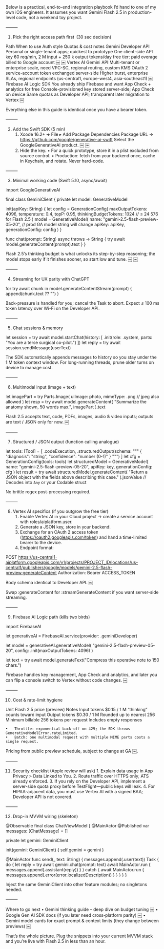 Below is a practical, end-to-end integration playbook I’d hand to one of my own iOS engineers.  It assumes you want Gemini Flash 2.5 in production-level code, not a weekend toy project.

⸻

1.  Pick the right access path first (30 sec decision)

Path	When to use	Auth style	Quotas & cost notes
Gemini Developer API	Personal or single-tenant apps; quickest to prototype	One client-side API key	60 req/min, 2 M input + 250 k output tokens/day free tier; paid overage billed to Google account  ￼ ￼
Vertex AI Gemini API	Multi-tenant or enterprise scale, need VPC-SC, regional routing, custom KMS	OAuth 2 service-account token exchanged server-side	Higher burst, enterprise SLAs, regional endpoints (us-central1, europe-west4, asia-southeast1)  ￼
Firebase AI Logic SDK	You already ship Firebase and want App Check + analytics for free	Console-provisioned key stored server-side; App Check on device	Same quotas as Developer API; transparent later migration to Vertex  ￼

Everything else in this guide is identical once you have a bearer token.

⸻

2.  Add the Swift SDK (5 min)
	1.	Xcode 16.2+ ➜ File ▸ Add Package Dependencies
Package URL → https://github.com/google/generative-ai-swift
Select the GoogleGenerativeAI product.  ￼ ￼
	2.	Hide the key.
	•	For a quick prototype, store it in a plist excluded from source control.
	•	Production: fetch from your backend once, cache in Keychain, and rotate.  Never hard-code.

⸻

3.  Minimal working code (Swift 5.10, async/await)

import GoogleGenerativeAI

final class GeminiClient {
  private let model: GenerativeModel

  init(apiKey: String) {
    let config = GenerationConfig(
      maxOutputTokens: 4096,
      temperature: 0.4,
      topP: 0.95,
      thinkingBudgetTokens: 1024   // ≤ 24 576 for Flash 2.5
    )
    model = GenerativeModel(
      name: "gemini-2.5-flash-preview-05-20",   // prod GA model string will change
      apiKey: apiKey,
      generationConfig: config
    )
  }

  func chat(prompt: String) async throws -> String {
    try await model.generateContent(prompt).text
  }
}

Flash 2.5’s thinking budget is what unlocks its step-by-step reasoning; the model stops early if it finishes sooner, so start low and tune.  ￼ ￼

⸻

4.  Streaming for UX parity with ChatGPT

for try await chunk in model.generateContentStream(prompt) {
  append(chunk.text ?? "")
}

Back-pressure is handled for you; cancel the Task to abort.  Expect ≤ 100 ms token latency over Wi-Fi on the Developer API.

⸻

5. Chat sessions & memory

let session = try await model.startChat(history: [
  .init(role: .system, parts: "You are a terse surgical co-pilot.")
])
let reply = try await session.sendMessage(userText)

The SDK automatically appends messages to history so you stay under the 1 M token context window.  For long-running threads, prune older turns on device to manage cost.

⸻

6.  Multimodal input (image + text)

let imagePart = try Parts.Image(
  uiImage: photo,
  mimeType: .png            // jpeg also allowed
)
let resp = try await model.generateContent(
  "Summarize the anatomy shown, 50 words max.",
  imagePart
).text

Flash 2.5 accepts text, code, PDFs, images, audio & video inputs; outputs are text / JSON only for now.  ￼

⸻

7.  Structured / JSON output (function calling analogue)

let tools: [Tool] = [
  .codeExecution,
  .structuredOutput(schema: """
    {
      "diagnosis": "string",
      "confidence": "number (0-1)"
    }
    """)
]
let cfg = GenerationConfig(tools: tools)
let structuredModel = GenerativeModel(
  name: "gemini-2.5-flash-preview-05-20",
  apiKey: key,
  generationConfig: cfg
)
let result = try await structuredModel.generateContent(
  "Return a JSON object with the fields above describing this case."
).jsonValue   // Decodes into `Any` or your Codable struct

No brittle regex post-processing required.

⸻

8.  Vertex AI specifics (if you outgrow the free tier)
	1.	Enable Vertex AI in your Cloud project → create a service account with roles/aiplatform.user.
	2.	Generate a JSON key, store in your backend.
	3.	Exchange for an OAuth 2 access token (https://oauth2.googleapis.com/token) and hand a time-limited bearer to the device.
	4.	Endpoint format:

POST https://us-central1-aiplatform.googleapis.com/v1/projects/PROJECT_ID/locations/us-central1/publishers/google/models/gemini-2.5-flash-preview:generateContent
Authorization: Bearer ACCESS_TOKEN

Body schema identical to Developer API.  ￼

Swap :generateContent for :streamGenerateContent if you want server-side streaming.

⸻

9.  Firebase AI Logic path (kills two birds)

import FirebaseAI

let generativeAI = FirebaseAI.service(provider: .geminiDeveloper)

let model = generativeAI.generativeModel(
  "gemini-2.5-flash-preview-05-20",
  config: .init(maxOutputTokens: 4096)
)

let text = try await model.generateText("Compress this operative note to 150 chars.")

Firebase handles key management, App Check and analytics, and later you can flip a console switch to Vertex without code changes.  ￼

⸻

10.  Cost & rate-limit hygiene

Unit	Flash 2.5 price (preview)	Notes
Input tokens	$0.15 / 1 M	“thinking” counts toward input
Output tokens	$0.30 / 1 M	Rounded up to nearest 256
Minimum billable	256 tokens per request	Includes empty responses

	•	Throttle: exponential back-off on 429; the SDK throws GenerativeModelError.rateLimited.
	•	Batch: one multimodal request with multiple MIME parts costs a single request.
Pricing from public preview schedule, subject to change at GA  ￼.

⸻

11.  Security checklist (Apple review will ask)
	1.	Explain data usage in App Privacy > Data Linked to You.
	2.	Route traffic over HTTPS only; ATS already enforced.
	3.	If you rely on the Developer API, implement a server-side quota proxy before TestFlight—public keys will leak.
	4.	For HIPAA-adjacent data, you must use Vertex AI with a signed BAA; Developer API is not covered.

⸻

12.  Drop-in MVVM wiring (skeleton)

@Observable
final class ChatViewModel {
  @MainActor @Published var messages: [ChatMessage] = []

  private let gemini: GeminiClient

  init(gemini: GeminiClient) { self.gemini = gemini }

  @MainActor
  func send(_ text: String) {
    messages.append(.user(text))
    Task {
      do {
        let reply = try await gemini.chat(prompt: text)
        await MainActor.run { messages.append(.assistant(reply)) }
      } catch {
        await MainActor.run { messages.append(.error(error.localizedDescription)) }
      }
    }
  }
}

Inject the same GeminiClient into other feature modules; no singletons needed.

⸻

Where to go next
	•	Gemini thinking guide – deep dive on budget tuning  ￼
	•	Google Gen AI SDK docs (if you later need cross-platform parity)  ￼
	•	Gemini model cards for exact prompt & context limits (they change between previews)  ￼

That’s the whole picture.  Plug the snippets into your current MVVM stack and you’re live with Flash 2.5 in less than an hour.